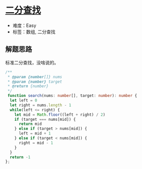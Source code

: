 # [二分查找](https://leetcode-cn.com/problems/binary-search/)

- 难度：Easy
- 标签：数组, 二分查找

## 解题思路

标准二分查找，没啥说的。

```ts
/**
 * @param {number[]} nums
 * @param {number} target
 * @return {number}
 */
 function search(nums: number[], target: number): number {
  let left = 0
  let right = nums.length - 1
  while(left <= right) {
    let mid = Math.floor((left + right) / 2)
    if (target === nums[mid]) {
      return mid
    } else if (target > nums[mid]) {
      left = mid + 1
    } else if (target < nums[mid]) {
      right = mid - 1
    }
  }
  return -1
};
```